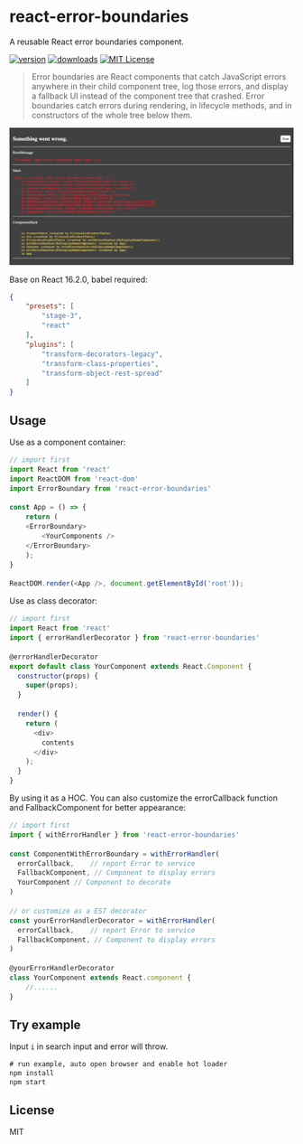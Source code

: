 # react-error-boundaries

A reusable React error boundaries component.

[![version](https://img.shields.io/npm/v/react-error-boundaries.svg?style=flat-square)](http://npm.im/react-popconfirm)
[![downloads](https://img.shields.io/npm/dm/react-error-boundaries.svg?style=flat-square)](http://npm-stat.com/charts.html?package=react-popconfirm&from=2017-04-07)
[![MIT License](https://img.shields.io/npm/l/react-error-boundaries.svg?style=flat-square)](http://opensource.org/licenses/MIT)

> Error boundaries are React components that catch JavaScript errors anywhere in their child component tree, log those errors, and display a fallback UI instead of the component tree that crashed. Error boundaries catch errors during rendering, in lifecycle methods, and in constructors of the whole tree below them.

![react-error-boundaries](https://raw.githubusercontent.com/Chyrain/MDPictures/master/res/react_error_boundaries.png)

Base on React 16.2.0, babel required:

```json
{
    "presets": [
        "stage-3",
        "react"
    ],
    "plugins": [
        "transform-decorators-legacy",
        "transform-class-properties",
        "transform-object-rest-spread"
    ]
}
```

## Usage

Use as a component container:

```js
// import first
import React from 'react'
import ReactDOM from 'react-dom'
import ErrorBoundary from 'react-error-boundaries'

const App = () => {
    return (
    <ErrorBoundary>
        <YourComponents />
    </ErrorBoundary>
    );
}

ReactDOM.render(<App />, document.getElementById('root'));
```

Use as class decorator:

```js
// import first
import React from 'react'
import { errorHandlerDecorator } from 'react-error-boundaries'

@errorHandlerDecorator
export default class YourComponent extends React.Component {
  constructor(props) {
    super(props);
  }

  render() {
    return (
      <div>
        contents
      </div>
    );
  }
}
```

By using it as a HOC. You can also customize the errorCallback function and FallbackComponent for better appearance:

```js
// import first
import { withErrorHandler } from 'react-error-boundaries'

const ComponentWithErrorBoundary = withErrorHandler(
  errorCallback,    // report Error to service
  FallbackComponent, // Component to display errors
  YourComponent // Component to decorate
)

// or customize as a ES7 decorator
const yourErrorHandlerDecorator = withErrorHandler(
  errorCallback,    // report Error to service
  FallbackComponent, // Component to display errors
)

@yourErrorHandlerDecorator
class YourComponent extends React.component {
    //......
}


```

## Try example

Input `i` in search input and error will throw.

```shell
# run example, auto open browser and enable hot loader
npm install
npm start
```

## License

MIT